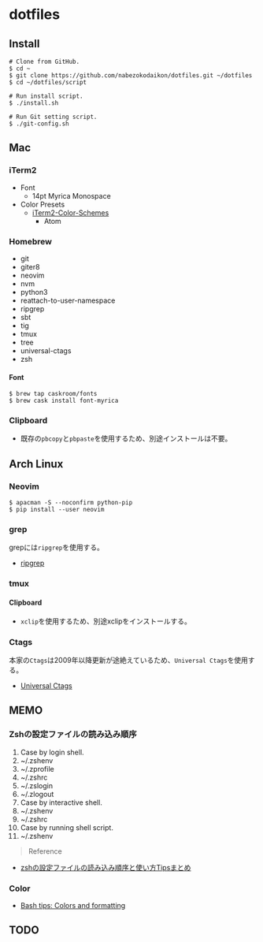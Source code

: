 # dotfiles
## Install
```
# Clone from GitHub.
$ cd ~
$ git clone https://github.com/nabezokodaikon/dotfiles.git ~/dotfiles
$ cd ~/dotfiles/script

# Run install script.
$ ./install.sh

# Run Git setting script.
$ ./git-config.sh
```


## Mac
### iTerm2
* Font
  * 14pt Myrica Monospace
* Color Presets
  * [iTerm2-Color-Schemes](https://github.com/mbadolato/iTerm2-Color-Schemes)
    * Atom

### Homebrew
  * git
  * giter8
  * neovim
  * nvm
  * python3
  * reattach-to-user-namespace
  * ripgrep
  * sbt
  * tig
  * tmux
  * tree
  * universal-ctags
  * zsh
#### Font
```
$ brew tap caskroom/fonts 
$ brew cask install font-myrica
```

### Clipboard
* 既存の`pbcopy`と`pbpaste`を使用するため、別途インストールは不要。


## Arch Linux
### Neovim
```
$ apacman -S --noconfirm python-pip 
$ pip install --user neovim
```

### grep
grepには`ripgrep`を使用する。
* [ripgrep](https://github.com/BurntSushi/ripgrep)

### tmux
#### Clipboard
* `xclip`を使用するため、別途xclipをインストールする。

### Ctags
本家の`Ctags`は2009年以降更新が途絶えているため、`Universal Ctags`を使用する。
* [Universal Ctags](https://github.com/universal-ctags/ctags)


## MEMO
### Zshの設定ファイルの読み込み順序
1. Case by login shell.
  1. ~/.zshenv
  1. ~/.zprofile
  1. ~/.zshrc
  1. ~/.zslogin
  1. ~/.zlogout
1. Case by interactive shell.
  1. ~/.zshenv
  1. ~/.zshrc
1. Case by running shell script.
  1. ~/.zshenv

>Reference
* [zshの設定ファイルの読み込み順序と使い方Tipsまとめ](http://qiita.com/muran001/items/7b104d33f5ea3f75353f)

### Color
* [Bash tips: Colors and formatting](http://misc.flogisoft.com/bash/tip_colors_and_formatting)


## TODO
